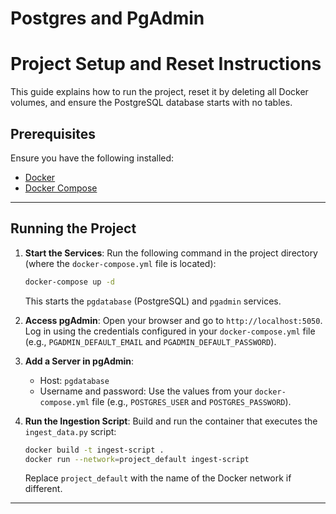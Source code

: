 # Postgres and PgAdmin

# Project Setup and Reset Instructions

This guide explains how to run the project, reset it by deleting all Docker volumes, and ensure the PostgreSQL database starts with no tables.

## Prerequisites

Ensure you have the following installed:
- [Docker](https://docs.docker.com/get-docker/)
- [Docker Compose](https://docs.docker.com/compose/install/)

---

## Running the Project

1. **Start the Services**:
   Run the following command in the project directory (where the `docker-compose.yml` file is located):
   ```bash
   docker-compose up -d
   ```
   This starts the `pgdatabase` (PostgreSQL) and `pgadmin` services.

2. **Access pgAdmin**:
   Open your browser and go to `http://localhost:5050`. Log in using the credentials configured in your `docker-compose.yml` file (e.g., `PGADMIN_DEFAULT_EMAIL` and `PGADMIN_DEFAULT_PASSWORD`).

3. **Add a Server in pgAdmin**:
   - Host: `pgdatabase`
   - Username and password: Use the values from your `docker-compose.yml` file (e.g., `POSTGRES_USER` and `POSTGRES_PASSWORD`).

4. **Run the Ingestion Script**:
   Build and run the container that executes the `ingest_data.py` script:
   ```bash
   docker build -t ingest-script .
   docker run --network=project_default ingest-script
   ```
   Replace `project_default` with the name of the Docker network if different.

---